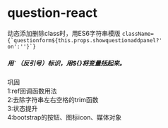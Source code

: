 # question-react
动态添加删除class时，用ES6字符串模版
<code>className={&#96;questionform${this.props.showquestionaddpanel?' on':''}&#96;}</code>
##### 用<code>&#96;</code>（反引号）标识，用${}将变量括起来。

巩固  
1:ref回调函数用法  
2:去除字符串左右空格的trim函数  
3:状态提升  
4:bootstrap的按钮、图标icon、媒体对象
